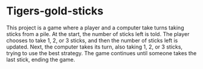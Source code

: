 # Tigers-gold-sticks

This project is a game where a player and a computer take turns taking sticks from a pile. At the start, the number of sticks left is told. The player chooses to take 1, 2, or 3 sticks, and then the number of sticks left is updated. Next, the computer takes its turn, also taking 1, 2, or 3 sticks, trying to use the best strategy. The game continues until someone takes the last stick, ending the game.
